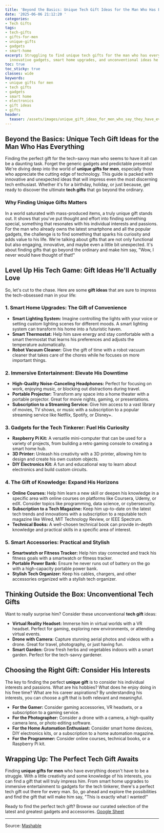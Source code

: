 ```yaml
---
title: 'Beyond the Basics: Unique Tech Gift Ideas for the Man Who Has Everything'
date: '2025-06-06 21:12:20 '
categories:
- Tech Gifts
tags:
- tech-gifts
- gifts-for-men
- unique-gifts
- gadgets
- smart-home
excerpt: Struggling to find unique tech gifts for the man who has everything? Discover
  innovative gadgets, smart home upgrades, and unconventional ideas he'll love!
toc: true
toc_sticky: true
classes: wide
keywords:
- unique gifts for men
- tech gifts
- gadgets
- smart home
- electronics
- gift ideas
- gifts
header:
  teaser: /assets/images/unique_gift_ideas_for_men_who_say_they_have_everyt_20250606211220.jpg
---
```


## Beyond the Basics: Unique Tech Gift Ideas for the Man Who Has Everything

Finding the perfect gift for the tech-savvy man who seems to have it all can be a daunting task. Forget the generic gadgets and predictable presents! We're diving deep into the world of **unique gifts for men**, especially those who appreciate the cutting edge of technology. This guide is packed with innovative and unexpected ideas that will impress even the most discerning tech enthusiast. Whether it's for a birthday, holiday, or just because, get ready to discover the ultimate **tech gifts** that go beyond the ordinary.

### Why Finding Unique Gifts Matters

In a world saturated with mass-produced items, a truly unique gift stands out. It shows that you've put thought and effort into finding something special, something that resonates with his individual interests and passions. For the man who already owns the latest smartphone and all the popular gadgets, the challenge is to find something that sparks his curiosity and adds value to his life. We're talking about gifts that are not only functional but also engaging, innovative, and maybe even a little bit unexpected. It's about finding gifts that go beyond the ordinary and make him say, "Wow, I never would have thought of that!"

## Level Up His Tech Game: Gift Ideas He'll Actually Love

So, let's cut to the chase. Here are some **gift ideas** that are sure to impress the tech-obsessed man in your life:

### 1. Smart Home Upgrades: The Gift of Convenience

*   **Smart Lighting System:** Imagine controlling the lights with your voice or setting custom lighting scenes for different moods. A smart lighting system can transform his home into a futuristic haven. 
*   **Smart Thermostat:** Help him save energy and stay comfortable with a smart thermostat that learns his preferences and adjusts the temperature automatically. 
*   **Robot Vacuum Cleaner:** Give the gift of time with a robot vacuum cleaner that takes care of the chores while he focuses on more important things. 

### 2. Immersive Entertainment: Elevate His Downtime

*   **High-Quality Noise-Canceling Headphones:** Perfect for focusing on work, enjoying music, or blocking out distractions during travel. 
*   **Portable Projector:** Transform any space into a home theater with a portable projector. Great for movie nights, gaming, or presentations. 
*   **Subscription to a Streaming Service:** Give him access to a vast library of movies, TV shows, or music with a subscription to a popular streaming service like Netflix, Spotify, or Disney+. 

### 3. Gadgets for the Tech Tinkerer: Fuel His Curiosity

*   **Raspberry Pi Kit:** A versatile mini-computer that can be used for a variety of projects, from building a retro gaming console to creating a smart home hub. 
*   **3D Printer:** Unleash his creativity with a 3D printer, allowing him to design and create his own custom objects. 
*   **DIY Electronics Kit:** A fun and educational way to learn about electronics and build custom circuits. 

### 4. The Gift of Knowledge: Expand His Horizons

*   **Online Courses:** Help him learn a new skill or deepen his knowledge in a specific area with online courses on platforms like Coursera, Udemy, or edX. Consider topics like programming, data science, or cybersecurity. 
*   **Subscription to a Tech Magazine:** Keep him up-to-date on the latest tech trends and innovations with a subscription to a reputable tech magazine like Wired, MIT Technology Review, or IEEE Spectrum. 
*   **Technical Books:** A well-chosen technical book can provide in-depth knowledge and practical skills in a specific area of interest. 

### 5. Smart Accessories: Practical and Stylish

*   **Smartwatch or Fitness Tracker:** Help him stay connected and track his fitness goals with a smartwatch or fitness tracker. 
*   **Portable Power Bank:** Ensure he never runs out of battery on the go with a high-capacity portable power bank. 
*   **Stylish Tech Organizer:** Keep his cables, chargers, and other accessories organized with a stylish tech organizer. 

## Thinking Outside the Box: Unconventional Tech Gifts

Want to really surprise him? Consider these unconventional **tech gift** ideas:

*   **Virtual Reality Headset:** Immerse him in virtual worlds with a VR headset. Perfect for gaming, exploring new environments, or attending virtual events. 
*   **Drone with Camera:** Capture stunning aerial photos and videos with a drone. Great for travel, photography, or just having fun. 
*   **Smart Garden:** Grow fresh herbs and vegetables indoors with a smart garden. Perfect for the tech-savvy gardener. 

## Choosing the Right Gift: Consider His Interests

The key to finding the perfect **unique gift** is to consider his individual interests and passions. What are his hobbies? What does he enjoy doing in his free time? What are his career aspirations? By understanding his interests, you can choose a gift that is both relevant and meaningful.

*   **For the Gamer:** Consider gaming accessories, VR headsets, or a subscription to a gaming service.
*   **For the Photographer:** Consider a drone with a camera, a high-quality camera lens, or photo editing software.
*   **For the Home Automation Enthusiast:** Consider smart home devices, DIY electronics kits, or a subscription to a home automation magazine.
*   **For the Programmer:** Consider online courses, technical books, or a Raspberry Pi kit.

## Wrapping Up: The Perfect Tech Gift Awaits

Finding **unique gifts for men** who have everything doesn't have to be a struggle. With a little creativity and some knowledge of his interests, you can find a gift that will truly impress him. From smart home upgrades to immersive entertainment to gadgets for the tech tinkerer, there's a perfect tech gift out there for every man. So, go ahead and explore the possibilities and find the gift that will make him say, "This is exactly what I wanted!"

Ready to find the perfect tech gift? Browse our curated selection of the latest and greatest gadgets and accessories. [Google Sheet](https://docs.google.com/spreadsheets/d/1y2Oc4IqUCVvS7osdLTli_x-5nBahmHABLVA-IRQWWkw/edit?usp=sharing)

---

Source: [Mashable](https://mashable.com/gifts/unique-gifts-for-men)